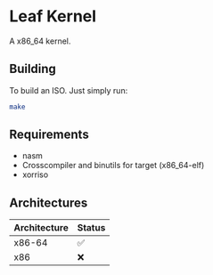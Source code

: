 # Leaf Kernel
A x86_64 kernel.

## Building
To build an ISO. Just simply run:
```bash
make
```

## Requirements
- nasm
- Crosscompiler and binutils for target (x86_64-elf)
- xorriso

## Architectures
| Architecture 	| Status 	|
|--------------	|--------	|
| x86-64       	| ✅        |
| x86          	| ❌        |
